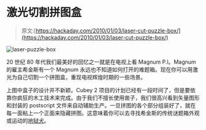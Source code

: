 # 激光切割拼图盒

> 原文:[https://hackaday.com/2010/01/03/laser-cut-puzzle-box/](https://hackaday.com/2010/01/03/laser-cut-puzzle-box/)

![](../Images/58ebdcd81da93ce7ad5bf48126c631ea.png "laser-puzzle-box")

20 世纪 80 年代我们最美好的回忆之一就是在电视上看 Magnum P.I。Magnum 的雇主希金斯有一个 Magnum 永远也不知道如何打开的难题箱。现在你可以用激光为自己切割一个拼图盒，重现电视辉煌时期的一些场景。

上图中盒子的设计并不新颖。Cubey 2 项目的计划已经有一段时间了，但是要依靠你疯狂的木工技术来完成。由于我们不擅长使用凿子，我们很高兴看到矢量图形和封装的 postscript 文件来自动辅助生产。一旦拼图的各个部分组装好了，就在每一面粘上一个正面来隐藏拼图。这意味着你可以去寻找希金斯的传统谜题箱外观或运动的[地狱犬](http://commons.wikimedia.org/wiki/File:Hellraiser_Puzzle_Box.jpg)。